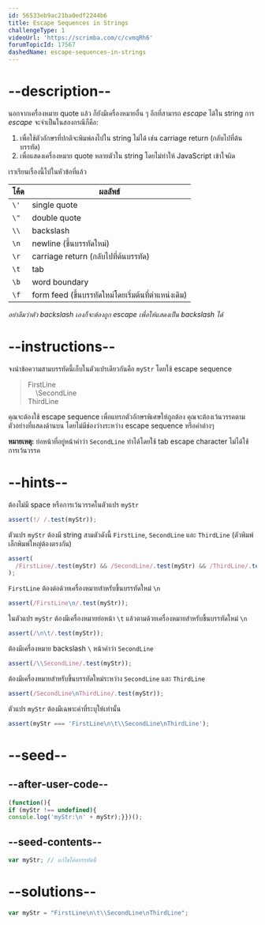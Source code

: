 ```yaml
---
id: 56533eb9ac21ba0edf2244b6
title: Escape Sequences in Strings
challengeType: 1
videoUrl: 'https://scrimba.com/c/cvmqRh6'
forumTopicId: 17567
dashedName: escape-sequences-in-strings
---
```


# --description--

นอกจากเครื่องหมาย quote แล้ว ก็ยังมีเครื่องหมายอื่น ๆ อีกที่สามารถ <dfn>escape</dfn> ได้ใน string 
การ <dfn>escape</dfn> จะจำเป็นในสองกรณีก็คือ:

1.  เพื่อใช้ตัวอักษรที่ปกติจะพิมพ์ลงไปใน string ไม่ได้ เช่น carriage return (กลับไปที่ต้นบรรทัด)
2.  เพื่อแสดงเครื่องหมาย quote หลายตัวใน string โดยไม่ทำให้ JavaScript เข้าใจผิด

เราเรียนเรื่องนี้ไปในหัวข้อที่แล้ว

<table class='table table-striped'><thead><tr><th>โค้ด</th><th>ผลลัพธ์</th></tr></thead><tbody><tr><td><code>\'</code></td><td>single quote</td></tr><tr><td><code>\"</code></td><td>double quote</td></tr><tr><td><code>\\</code></td><td>backslash</td></tr><tr><td><code>\n</code></td><td>newline (ขึ้นบรรทัดใหม่)</td></tr><tr><td><code>\r</code></td><td>carriage return (กลับไปที่ต้นบรรทัด)</td></tr><tr><td><code>\t</code></td><td>tab</td></tr><tr><td><code>\b</code></td><td>word boundary</td></tr><tr><td><code>\f</code></td><td>form feed (ขึ้นบรรทัดใหม่โดยเริ่มต้นที่ตำแหน่งเดิม)</td></tr></tbody></table>

*อย่าลืมว่าตัว backslash เองก็จะต้องถูก escape เพื่อให้แสดงเป็น backslash ได้*

# --instructions--

จงนำข้อความสามบรรทัดนี้เก็บในตัวแปรเดียวกันคือ `myStr` โดยใช้ escape sequence

<blockquote>FirstLine<br>    \SecondLine<br>ThirdLine</blockquote>

คุณจะต้องใช้ escape sequence เพื่อแทรกตัวอักษรพิเศษให้ถูกต้อง คุณจะต้องเว้นวรรคตามตัวอย่างที่แสดงด้านบน โดยไม่มีช่องว่างระหว่าง escape sequence หรือคำต่างๆ

**หมายเหตุ:** ย่อหน้าที่อยู่หน้าคำว่า `SecondLine` ทำได้โดยใช้ tab escape character ไม่ได้ใช้การเว้นวรรค

# --hints--

ต้องไม่มี space หรือการเว้นวรรคในตัวแปร `myStr` 

```js
assert(!/ /.test(myStr));
```

ตัวแปร `myStr` ต้องมี string สามตัวดังนี้  `FirstLine`, `SecondLine` และ `ThirdLine` (ตัวพิมพ์เล็กพิมพ์ใหญ่ต้องตรงกัน)

```js
assert(
  /FirstLine/.test(myStr) && /SecondLine/.test(myStr) && /ThirdLine/.test(myStr)
);
```

`FirstLine` ต้องต่อด้วยเครื่องหมายสำหรับขึ้นบรรทัดใหม่ `\n`

```js
assert(/FirstLine\n/.test(myStr));
```

ในตัวแปร `myStr` ต้องมีเครื่องหมายย่อหน้า `\t` แล้วตามด้วยเครื่องหมายสำหรับขึ้นบรรทัดใหม่ `\n`

```js
assert(/\n\t/.test(myStr));
```

ต้องมีเครื่องหมาย backslash `\` หน้าคำว่า `SecondLine` 

```js
assert(/\\SecondLine/.test(myStr));
```

ต้องมีเครื่องหมายสำหรับขึ้นบรรทัดใหม่ระหว่าง `SecondLine` และ `ThirdLine`

```js
assert(/SecondLine\nThirdLine/.test(myStr));
```

ตัวแปร `myStr` ต้องมีเฉพาะคำที่ระบุให้เท่านั้น

```js
assert(myStr === 'FirstLine\n\t\\SecondLine\nThirdLine');
```

# --seed--

## --after-user-code--

```js
(function(){
if (myStr !== undefined){
console.log('myStr:\n' + myStr);}})();
```

## --seed-contents--

```js
var myStr; // แก้ไขโค้ดบรรทัดนี้
```

# --solutions--

```js
var myStr = "FirstLine\n\t\\SecondLine\nThirdLine";
```
